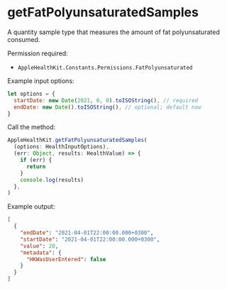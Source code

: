 # getFatPolyunsaturatedSamples

A quantity sample type that measures the amount of fat polyunsaturated consumed.

Permission required:

- `AppleHealthKit.Constants.Permissions.FatPolyunsaturated`

Example input options:

```javascript
let options = {
  startDate: new Date(2021, 0, 0).toISOString(), // required
  endDate: new Date().toISOString(), // optional; default now
}
```

Call the method:

```javascript
AppleHealthKit.getFatPolyunsaturatedSamples(
  (options: HealthInputOptions),
  (err: Object, results: HealthValue) => {
    if (err) {
      return
    }
    console.log(results)
  },
)
```

Example output:

```json
[
  {
    "endDate": "2021-04-01T22:00:00.000+0300", 
    "startDate": "2021-04-01T22:00:00.000+0300", 
    "value": 20,
    "metadata": {
      "HKWasUserEntered": false
    }
  }
]
```
